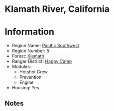 
Klamath River, California
=========================
  
# Information  
* Region Name: [Pacific Southwest]()  
* Region Number: 5  
* Forest: [Klamath](http://www.fs.usda.gov/klamath)  
* Ranger District: [Happy Camp]()  
* Modules:  
  - Hotshot Crew  
  - Prevention  
  - Engine  
* Housing: Yes  
  
## Notes

